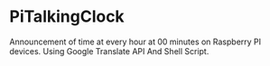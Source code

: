 # PiTalkingClock
Announcement of time at every hour at 00 minutes on Raspberry PI devices. Using Google Translate API And Shell Script.
